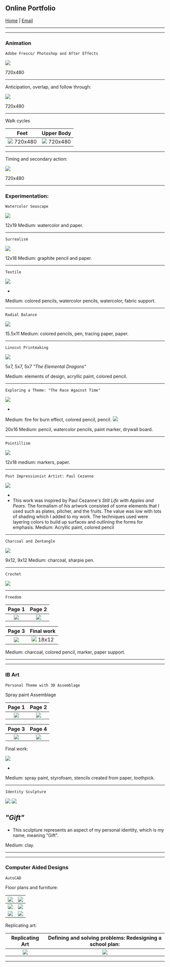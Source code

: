 ## Online Portfolio

[Home](https://hibah-ali.github.io/)    |   [Email](mailto:hibahalei@gmail.com) 

<hr>
<hr>

### Animation

```
Adobe Fresco/ Photoshop and After Effects
```

![](2_HALI_SquashStretchPose_Sept_17_21.gif)

720x480

<hr>

Anticipation, overlap, and follow through:

![](3_HALI_anticipation_followthrough_overlap.gif)

720x480

<hr>

Walk cycles 

Feet                       |  Upper Body              |
:-------------------------:|:-------------------------:
![](6_HALI.gif) 720x480   |  ![](7_Slowin_slowout.gif) 720x480|

<hr>

Timing and secondary action:

![](8_chara.gif)

720x480

<hr>


### Experimentation:

```
Watercolor Seascape
```

![](IMG_2123.jpg)

12x19
Medium: watercolor and paper.
<hr>

```
Surrealism
```

![](IMG_2146.jpg)

12x18
Medium: graphite pencil and paper.
<hr>

```
Textile
```

![](IMG_1972.jpg)

-
Medium: colored pencils, watercolor pencils, watercolor, fabric support.

<hr>

```
Radial Balance
```

![](IMG_2126.jpg)

15.5x11
Medium: colored pencils, pen, tracing paper, paper.
<hr>

```
Linocut Printmaking
```

![](IMG_2071.jpg)

5x7, 5x7, 5x7
_"The Elemental Dragons"_

Medium: elements of design, acryllic paint, colored pencil.

<hr>

```
Exploring a Theme: "The Race Against Time"
```

![](IMG_2084.jpg)

-
Medium: fire for burn effect, colored pencil, pencil.
![](IMG_2067.jpg)

20x16
Medium: pencil, watercolor pencils, paint marker, drywall board.

<hr>

```
Pointillism
```

![](IMG_2069.jpg)

12x18
medium: markers, paper.
<hr>

```
Post Impressionist Artist: Paul Cezanne
```

![](IMG_2070.jpg)

-
- This work was inspired by Paul Cezanne's _Still Life with Apples and Pears_. The formalism of his artwork consisted of some elements that I used such as plates, pitcher, and the fruits. The value was low with lots of shading which I added to my work. The techniques used were layering colors to build up surfaces and outlining the forms for emphasis.
Medium: Acryllic paint, colored pencil

<hr>

```
Charcoal and Zentangle
```

![](IMG_2124.jpg)

9x12, 9x12
Medium: charcoal, sharpie pen.
<hr>

```
Crochet
```

![](crochet.jpg)

<hr>


```
Freedom
```

Page 1                     |  Page 2                  | 
:-------------------------:|:-------------------------:
![](IMG_2182.jpg)          |  ![](IMG_2184.jpg)       |  

|Page 3                    |  Final work 
:-------------------------:|:-------------------------:
|![](IMG_2185.jpg)         | ![](IMG_2190.jpg) 18x12


Medium: charcoal, colored pencil, marker, paper support.

<hr>
<hr>

### IB Art
```
Personal Theme with 3D Assemblage
```
Spray paint Assemblage


Page 1                     |  Page 2                  |
:-------------------------:|:-------------------------:
![](IMG_2178.jpg)          |  ![](IMG_2179.jpg)       |


|Page 3                    |  Page 4
:-------------------------:|:-------------------------:
|![](IMG_2180.jpg)         | ![](IMG_2187.jpg) 


Final work:

![](IMG_2110.jpg)

-
Medium: spray paint, styrofoam, stencils created from paper, toothpick.

<hr>

```
Identity Sculpture
``` 

![](IMG_2181.jpg)
![](IMG_2189.jpg)


_"Gift"_
-

- This sculpture represents an aspect of my personal identity, which is my name, meaning "Gift".

Medium: clay. 

<hr>
<hr>

### Computer Aided Designs

```
AutoCAD
```


Floor plans and furniture:


|![](CH3-PROJ2_HALIModel.jpg)|![](CH3_EXC1.jpg)      |
|:-------------------------:|:-------------------------:|
|![](Project9-1-2_HALI.jpg) | ![](Dresser_Elevation_Midterm_Model.jpg)|
|![](Quiz4_EXC13-8_HALI-Model.jpg)|![](Assign5_rug.jpg)|

Replicating art:

Replicating Art|Defining and solving problems: Redesigning a school plan:|
:-------------------------:|:-------------------------:
![](assignment7_HALI.jpg)| ![](Final_Project_HALI.jpg)|


<hr>
